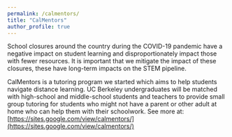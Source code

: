 ```yaml
---
permalink: /calmentors/
title: "CalMentors"
author_profile: true
---
```


School closures around the country during the COVID-19 pandemic have a negative impact on student learning and disproportionately impact those with fewer resources. It is important that we mitigate the impact of these closures, these have long-term impacts on the STEM pipeline.

CalMentors is a tutoring program we started which aims to help students navigate distance learning. UC Berkeley undergraduates will be matched with high-school and middle-school students and teachers to provide small group tutoring for students who might not have a parent or other adult at home who can help them with their schoolwork. See more at: [https://sites.google.com/view/calmentors/](https://sites.google.com/view/calmentors/)